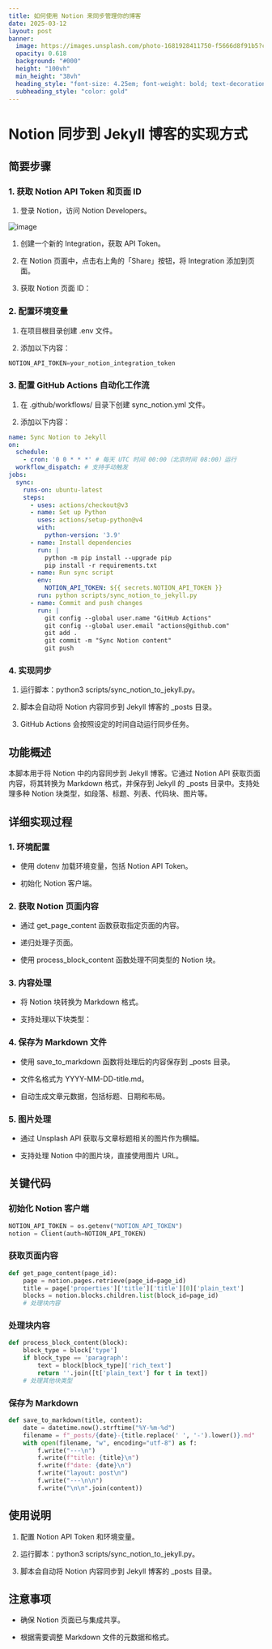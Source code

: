 ```yaml
---
title: 如何使用 Notion 来同步管理你的博客
date: 2025-03-12
layout: post
banner:
  image: https://images.unsplash.com/photo-1681928411750-f5666d8f91b5?crop=entropy&cs=tinysrgb&fit=max&fm=jpg&ixid=M3w2OTIwMzJ8MHwxfHJhbmRvbXx8fHx8fHx8fDE3NDE3NjA4ODR8&ixlib=rb-4.0.3&q=80&w=1080
  opacity: 0.618
  background: "#000"
  height: "100vh"
  min_height: "38vh"
  heading_style: "font-size: 4.25em; font-weight: bold; text-decoration: underline"
  subheading_style: "color: gold"
---
```


# Notion 同步到 Jekyll 博客的实现方式

## 简要步骤

### 1. 获取 Notion API Token 和页面 ID

1. 登录 Notion，访问 Notion Developers。

![image](https://prod-files-secure.s3.us-west-2.amazonaws.com/a7a0cc5a-89b9-4cda-8686-1fba0ca52f40/d19c1afe-dea5-4312-9333-786b0ba83054/image.png?X-Amz-Algorithm=AWS4-HMAC-SHA256&X-Amz-Content-Sha256=UNSIGNED-PAYLOAD&X-Amz-Credential=ASIAZI2LB4666B2R7X4A%2F20250312%2Fus-west-2%2Fs3%2Faws4_request&X-Amz-Date=20250312T062804Z&X-Amz-Expires=3600&X-Amz-Security-Token=IQoJb3JpZ2luX2VjEG4aCXVzLXdlc3QtMiJGMEQCIGMmwBvk7UdFy9Kl7jvl2hYJnvIRKZd%2FVhHQeuHYLu3hAiBiYxc%2B1SmXfcIJQb9ZwVaNU%2FCWbAPEqVoFbdpMs6Z6giqIBAi3%2F%2F%2F%2F%2F%2F%2F%2F%2F%2F8BEAAaDDYzNzQyMzE4MzgwNSIM46N1v6aM0UpJ%2BMI6KtwDsMsZQQeqYNrkMk1PIVsGduOa6V%2F7SCNFgzzqXVvjJUyqE0c2GgFXIu1ecC%2BpZnAIwoj2HIEPgg3oShRvmhZp8bnyJ7PGX4Si8TIh19qO9r%2B%2FiweUGSY0ziEyTA7HE3%2FePLbrQKlpvYkaun7D8iunCp9yGqJfsfxLfV2%2BpaWlWk04MdBIc3j5BDjfRUHy4PIiK7yvG4NYdx2eg6BMJ1DN4bdPjV5QGbGG571EWSZh4aSMi0qPUsZ63gFN9nyKhod1q18%2FAXg2cLc%2FjsdxHpPb1Bab0XyDpop5jz507BXRJ%2Fvnb1Bq1L6QoqW%2B7EXSUQ7HK%2Fj8ZvxI27XIIdqF1kBX2x%2BpuaNeW0A%2FhvJTMyvUlrGVunJyWZRfIPcIk1GH%2BE%2FJckGND%2Bdr%2B9XoBHDPwAwzYPfPjB%2FykMC6bB81dBqZKnTUXIFbf6AExZhXs%2BZ9k5xQS9Lnq1v%2Fw1oE8mdz1NTEByITR9ZU%2F9PPSJ9dB6dXFTd1hyz8vDEs77jwvZnv4t11UiVYweOhkBvkoVAM4y3aS9pshSKa7nsjcRtzOrawCV%2F6GSKNUkYgoIXj7R50xE6ryz95aly7x3GwfAJDkNC41duK%2BxRsSilv%2Bpw%2BpdGEqLVnhK1WLGcAD3v6M2owirvEvgY6pgEsxw5Lu1JMaDs6kYy15Cmkrvz7k3K%2FMiHa%2FRoht%2BdkL3KzlWFtEQLaCmHlKCM1uNJC6p20kufjj36qsZ5oxF0aL9QMqQ14M4BjuKi3yj15dh5vquewcnJq4urPV7mBV70zFeL170agVu3ZZjIFfy%2FxAQGGKLiUgpZhwuDQDPObEUY2H%2FCfl1mTVEy1VkYYQG5JAWt3E9YVdRa8IwBNr8rTTM1Bf2kT&X-Amz-Signature=6daeb0ec26961923c8e1fd03e951649ca5743e7618479fea6230fd262c5dbdce&X-Amz-SignedHeaders=host&x-id=GetObject)

1. 创建一个新的 Integration，获取 API Token。

1. 在 Notion 页面中，点击右上角的「Share」按钮，将 Integration 添加到页面。

1. 获取 Notion 页面 ID：


### 2. 配置环境变量

1. 在项目根目录创建 .env 文件。

1. 添加以下内容：

```javascript
NOTION_API_TOKEN=your_notion_integration_token
```

### 3. 配置 GitHub Actions 自动化工作流

1. 在 .github/workflows/ 目录下创建 sync_notion.yml 文件。

1. 添加以下内容：

```yaml
name: Sync Notion to Jekyll
on:
  schedule:
    - cron: '0 0 * * *' # 每天 UTC 时间 00:00（北京时间 08:00）运行
  workflow_dispatch: # 支持手动触发
jobs:
  sync:
    runs-on: ubuntu-latest
    steps:
      - uses: actions/checkout@v3
      - name: Set up Python
        uses: actions/setup-python@v4
        with:
          python-version: '3.9'
      - name: Install dependencies
        run: |
          python -m pip install --upgrade pip
          pip install -r requirements.txt
      - name: Run sync script
        env:
          NOTION_API_TOKEN: ${{ secrets.NOTION_API_TOKEN }}
        run: python scripts/sync_notion_to_jekyll.py
      - name: Commit and push changes
        run: |
          git config --global user.name "GitHub Actions"
          git config --global user.email "actions@github.com"
          git add .
          git commit -m "Sync Notion content"
          git push
```

### 4. 实现同步

1. 运行脚本：python3 scripts/sync_notion_to_jekyll.py。

1. 脚本会自动将 Notion 内容同步到 Jekyll 博客的 _posts 目录。

1. GitHub Actions 会按照设定的时间自动运行同步任务。

## 功能概述

本脚本用于将 Notion 中的内容同步到 Jekyll 博客。它通过 Notion API 获取页面内容，将其转换为 Markdown 格式，并保存到 Jekyll 的 _posts 目录中。支持处理多种 Notion 块类型，如段落、标题、列表、代码块、图片等。

## 详细实现过程

### 1. 环境配置

- 使用 dotenv 加载环境变量，包括 Notion API Token。

- 初始化 Notion 客户端。

### 2. 获取 Notion 页面内容

- 通过 get_page_content 函数获取指定页面的内容。

- 递归处理子页面。

- 使用 process_block_content 函数处理不同类型的 Notion 块。

### 3. 内容处理

- 将 Notion 块转换为 Markdown 格式。

- 支持处理以下块类型：


### 4. 保存为 Markdown 文件

- 使用 save_to_markdown 函数将处理后的内容保存到 _posts 目录。

- 文件名格式为 YYYY-MM-DD-title.md。

- 自动生成文章元数据，包括标题、日期和布局。

### 5. 图片处理

- 通过 Unsplash API 获取与文章标题相关的图片作为横幅。

- 支持处理 Notion 中的图片块，直接使用图片 URL。

## 关键代码

### 初始化 Notion 客户端

```python
NOTION_API_TOKEN = os.getenv("NOTION_API_TOKEN")
notion = Client(auth=NOTION_API_TOKEN)
```

### 获取页面内容

```python
def get_page_content(page_id):
    page = notion.pages.retrieve(page_id=page_id)
    title = page['properties']['title']['title'][0]['plain_text']
    blocks = notion.blocks.children.list(block_id=page_id)
    # 处理块内容
```

### 处理块内容

```python
def process_block_content(block):
    block_type = block['type']
    if block_type == 'paragraph':
        text = block[block_type]['rich_text']
        return ''.join([t['plain_text'] for t in text])
    # 处理其他块类型
```

### 保存为 Markdown

```python
def save_to_markdown(title, content):
    date = datetime.now().strftime("%Y-%m-%d")
    filename = f"_posts/{date}-{title.replace(' ', '-').lower()}.md"
    with open(filename, "w", encoding="utf-8") as f:
        f.write("---\n")
        f.write(f"title: {title}\n")
        f.write(f"date: {date}\n")
        f.write("layout: post\n")
        f.write("---\n\n")
        f.write("\n\n".join(content))
```

## 使用说明

1. 配置 Notion API Token 和环境变量。

1. 运行脚本：python3 scripts/sync_notion_to_jekyll.py。

1. 脚本会自动将 Notion 内容同步到 Jekyll 博客的 _posts 目录。

## 注意事项

- 确保 Notion 页面已与集成共享。

- 根据需要调整 Markdown 文件的元数据和格式。